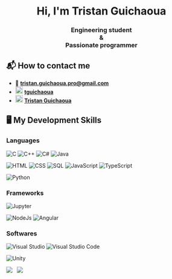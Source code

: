 <h1 align="center">Hi, I'm Tristan Guichaoua</h1>
<h3 align="center">Engineering student<br/>&<br/>Passionate programmer</h3>

## 📬 How to contact me

- 📧 **tristan.guichaoua.pro@gmail.com**
- <img src="https://simpleicons.org/icons/stackoverflow.svg" height="20" width="20" />&nbsp;<a href="https://stackoverflow.com/users/11747494/">**tguichaoua**</a>
- <img src="https://simpleicons.org/icons/linkedin.svg" height="20" width="20" />&nbsp;<a href="https://www.linkedin.com/in/tristan-guichaoua/">**Tristan Guichaoua**</a>


## 🖥️ My Development Skills

### Languages
![C](https://img.shields.io/badge/-C-A8B9CC?style=for-the-badge&logo=C&logoColor=white)
![C++](https://img.shields.io/badge/-C++-00599C?style=for-the-badge&logo=C%2B%2B&logoColor=white)
![C#](https://img.shields.io/badge/-C%23-239120?style=for-the-badge&logo=c-sharp&logoColor=white)
![Java](https://img.shields.io/badge/-Java-007396?style=for-the-badge&logo=Java&logoColor=white)

![HTML](https://img.shields.io/badge/-HTML-E34F26?style=for-the-badge&logo=HTML5&logoColor=white)
![CSS](https://img.shields.io/badge/-CSS-1572B6?style=for-the-badge&logo=CSS3&logoColor=white)
![SQL](https://img.shields.io/badge/-SQL-4479A1?style=for-the-badge&logo=MySQL&logoColor=white)
![JavaScript](https://img.shields.io/badge/-JavaScript-F7DF1E?style=for-the-badge&logo=JavaScript&logoColor=white)
![TypeScript](https://img.shields.io/badge/-TypeScript-007ACC?style=for-the-badge&logo=TypeScript&logoColor=white)

![Python](https://img.shields.io/badge/-Python-3776AB?style=for-the-badge&logo=Python&logoColor=white)


### Frameworks
![Jupyter](https://img.shields.io/badge/-Jupyter-F37626?style=for-the-badge&logo=Jupyter&logoColor=white)

![NodeJs](https://img.shields.io/badge/-Node.js-339933?style=for-the-badge&logo=node.js&logoColor=white)
![Angular](https://img.shields.io/badge/-Angular-DD0031?style=for-the-badge&logo=Angular&logoColor=white)

### Softwares
![Visual Studio](https://img.shields.io/badge/-Visual%20Studio-5C2D91?style=for-the-badge&logo=visual-studio&logoColor=white)
![Visual Studio Code](https://img.shields.io/badge/-Visual%20Studio%20Code-007ACC?style=for-the-badge&logo=visual-studio-code&logoColor=white)

![Unity](https://img.shields.io/badge/-Unity-000000?style=for-the-badge&logo=unity&logoColor=white)

<img src="https://github-readme-stats.vercel.app/api/top-langs/?username=tguichaoua&layout=compact&hide=ASP,ShaderLab,HLSL,ASP.NET" />
&nbsp;
<img src="https://github-readme-stats.vercel.app/api?username=tguichaoua&count_private=true&show_icons=true" />
